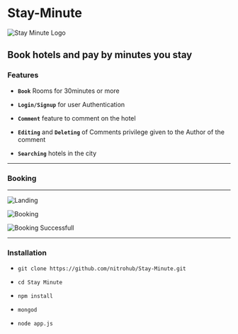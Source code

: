 # Stay-Minute

![Stay Minute Logo](https://user-images.githubusercontent.com/43161886/88634970-b239d480-d0d4-11ea-9967-4670b0caee3e.JPG)


## Book hotels and pay by minutes you stay


### Features
- **```Book```** Rooms for 30minutes or more

- **```Login/Signup```** for user Authentication

- **```Comment```** feature to comment on the hotel

- **```Editing```** and **```Deleting```** of Comments privilege given to the Author of the comment

- **```Searching```** hotels in the city
---

### Booking
---
![Landing](https://user-images.githubusercontent.com/43161886/88643643-912ab100-d0df-11ea-8dfc-f19474b4f8a0.JPG)

![Booking](https://user-images.githubusercontent.com/43161886/88644150-41001e80-d0e0-11ea-96ec-c917bc799a00.JPG)

![Booking Successfull](https://user-images.githubusercontent.com/43161886/88643968-01393700-d0e0-11ea-98e4-14061243a12e.JPG)


---

### Installation
- ```git clone https://github.com/nitrohub/Stay-Minute.git ```

- ```cd Stay Minute```

- ```npm install```

- ```mongod```

- ```node app.js```
